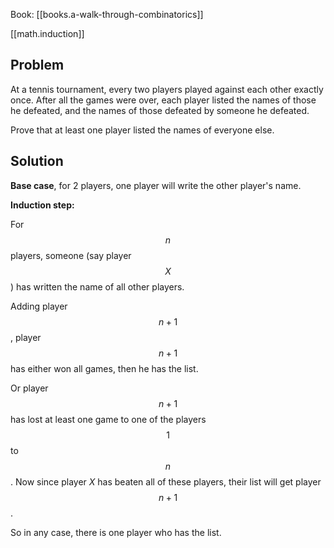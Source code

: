 Book: [[books.a-walk-through-combinatorics]]

[[math.induction]]

## Problem
At a tennis tournament, every two players played against
each other exactly once. After all the games were over,
each player listed the names of those he defeated, and
the names of those defeated by someone he defeated.

Prove that at least one player listed the names of
everyone else.


## Solution

**Base case**, for 2 players, one player will write the other player's name.

**Induction step:**

For $$n$$ players, someone (say player $$X$$) has written the name of all other players.

Adding player $$n + 1$$, player $$n + 1$$ has either won all games, then he has the list.

Or player $$n + 1$$ has lost at least one game to one
of the players $$1$$ to $$n$$. Now since player $X$ has beaten all of these players, their list will get player $$n + 1$$.

So in any case, there is one player who has the list.
